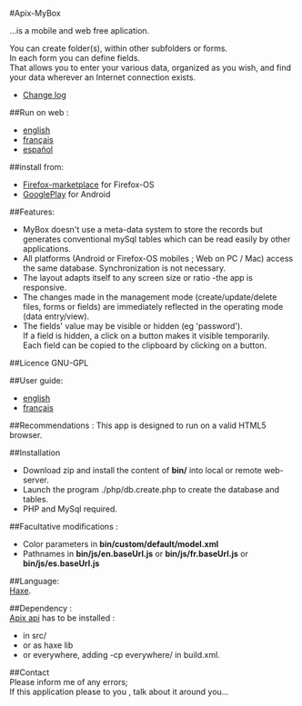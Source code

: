 ﻿#Apix-MyBox

...is a mobile and web free aplication.   

You can create folder(s), within other subfolders or forms.  
In each form you can define fields.  
That allows you to enter your various data, organized as you wish, and find your data wherever an Internet connection exists.

- [Change log](CHANGE_LOG.md)

##Run on web :  
- [english](http://www.apixline.org/pm/app/web/myBox/en.html)
- [français](http://www.apixline.org/pm/app/web/myBox/)
- [español](http://www.apixline.org/pm/app/web/myBox/es.html)

##install from:  
- [Firefox-marketplace](https://marketplace.firefox.com/app/Apix-MyBox) for Firefox-OS
- [GooglePlay](https://play.google.com/store/apps/details?id=net.apixline.mybox&hl=fr) for Android 

##Features: 
- MyBox doesn't use a meta-data system to store the records but generates conventional
mySql tables which can be read easily by other applications.
- All platforms (Android or Firefox-OS mobiles ; Web on PC / Mac) access the same database.
Synchronization is not necessary.
- The layout adapts itself to any screen size or ratio -the app is responsive.
- The changes made in the management mode (create/update/delete files, forms or fields)
are immediately reflected in the operating mode (data entry/view). 
- The fields' value may be visible or hidden (eg 'password').  
If a field is hidden, a click on a button makes it visible temporarily.  
Each field can be copied to the clipboard by clicking on a button. 



##Licence 
GNU-GPL

##User guide:
- [english](http://www.apixline.org/pm/app/web/myBox/doc/help.en.html)
- [français](http://www.apixline.org/pm/app/web/myBox/doc/help.fr.html)

##Recommendations :
This app is designed to run on a valid HTML5 browser. 

##Installation 
- Download zip and install the content of **bin/** into local or remote web-server.
- Launch the program ./php/db.create.php to create the database and tables.  
- PHP and MySql required.  

##Facultative modifications : 
 
- Color parameters in **bin/custom/default/model.xml**  
- Pathnames in **bin/js/en.baseUrl.js** or **bin/js/fr.baseUrl.js** or  **bin/js/es.baseUrl.js**  

##Language:  
[Haxe](http://haxe.org/). 

##Dependency :  
[Apix api](https://github.com/flashline/Apix) has to be installed :  
 - in src/  
 - or as haxe lib  
 - or everywhere, adding  -cp everywhere/ in build.xml.

##Contact  
Please inform me of any errors;  
If this application please to you , talk about it around you... 


 
 
